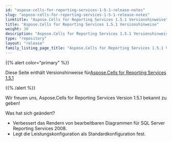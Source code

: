 ```yaml
---
id: "aspose-cells-for-reporting-services-1-5-1-release-notes"
slug: "aspose-cells-for-reporting-services-1-5-1-release-notes"
linktitle: "Aspose.Cells for Reporting Services 1.5.1 Versionshinweise"
title: "Aspose.Cells for Reporting Services 1.5.1 Versionshinweise"
weight: 30
description: "Aspose.Cells for Reporting Services 1.5.1 Versionshinweise – the latest updates and fixes."
type: "repository"
layout: "release"
family_listing_page_title: "Aspose.Cells for Reporting Services 1.5.1 Versionshinweise"
---
```

{{% alert color="primary" %}} 

 Diese Seite enthält Versionshinweise für[Aspose.Cells for Reporting Services 1.5.1](https://releases.aspose.com/cells/reportingservices/new-releases/aspose.cells-for-reporting-services-1.5.1/)

{{% /alert %}} 

 Wir freuen uns, Aspose.Cells for Reporting Services Version 1.5.1 bekannt zu geben!

 Was hat sich geändert?

- Verbessert das Rendern von bearbeitbaren Diagrammen für SQL Server Reporting Services 2008.
- Legt die Leistungskonfiguration als Standardkonfiguration fest.
